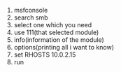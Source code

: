 1. msfconsole
2. search smb
3. select one which you need
4. use 111(that selected module)
5. info(information of the module)
6. options(printing all i want to know)
7. set RHOSTS 10.0.2.15
8. run 

